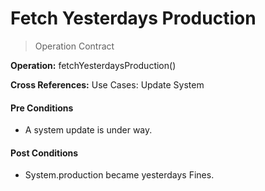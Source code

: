 # Fetch Yesterdays Production

> Operation Contract

**Operation:** fetchYesterdaysProduction()

**Cross References:** Use Cases: Update System

#### **Pre Conditions**

- A system update is under way.

#### **Post Conditions**

- System.production became yesterdays Fines.
